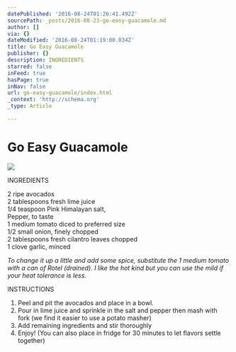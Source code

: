 ```yaml
---
datePublished: '2016-08-24T01:26:41.492Z'
sourcePath: _posts/2016-08-23-go-easy-guacamole.md
author: []
via: {}
dateModified: '2016-08-24T01:19:00.034Z'
title: Go Easy Guacamole
publisher: {}
description: INGREDIENTS
starred: false
inFeed: true
hasPage: true
inNav: false
url: go-easy-guacamole/index.html
_context: 'http://schema.org'
_type: Article

---
```

# Go Easy Guacamole
![](https://the-grid-user-content.s3-us-west-2.amazonaws.com/9271a853-fbdc-4bfa-8fb8-786623eaa8ce.jpg)

INGREDIENTS

2 ripe avocados  
2 tablespoons fresh lime juice  
1/4 teaspoon Pink Himalayan salt,  
Pepper, to taste  
1 medium tomato diced to preferred size  
1/2 small onion, finely chopped  
2 tablespoons fresh cilantro leaves chopped  
1 clove garlic, minced

_To change it up a little and add some spice, substitute the 1 medium tomato with a can of Rotel (drained). I like the hot kind but you can use the mild if your heat tolerance is less._

INSTRUCTIONS

1. Peel and pit the avocados and place in a bowl.
2. Pour in lime juice and sprinkle in the salt and pepper then mash with fork (we find it easier to use a potato masher)
3. Add remaining ingredients and stir thoroughly
4. Enjoy! (You can also place in fridge for 30 minutes to let flavors settle together)